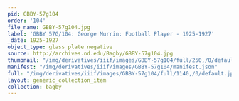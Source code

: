 ```yaml
---
pid: GBBY-57g104
order: '104'
file_name: GBBY-57g104.jpg
label: 'GBBY 57G/104: George Murrin: Football Player - 1925-1927'
_date: 1925-1927
object_type: glass plate negative
source: http://archives.nd.edu/Bagby/GBBY-57g104.jpg
thumbnail: "/img/derivatives/iiif/images/GBBY-57g104/full/250,/0/default.jpg"
manifest: "/img/derivatives/iiif/images/GBBY-57g104/manifest.json"
full: "/img/derivatives/iiif/images/GBBY-57g104/full/1140,/0/default.jpg"
layout: generic_collection_item
collection: bagby
---
```

